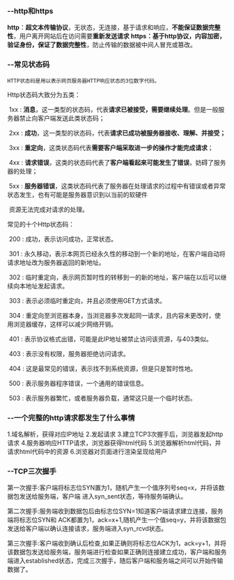 ### --http和https

   **http**：**超文本传输协议**，无状态，无连接，基于请求和响应，**不能保证数据完整性**，用户离开网站后在访问需要**重新发送请求**
   **https：**基于http协议，内容加密，验证身份，保证了**数据完整性**，防止传输的数据被中间人冒充或篡改。

### --常见状态码

 	HTTP状态码是用以表示网页服务器HTTP响应状态的3位数字代码。

Http状态码大致分为五类：

​	1xx : **消息**，这一类型的状态码，代表**请求已被接受，需要继续处理**。但是一般服务器禁止向客户端发送此类状态码；

​	2xx : **成功**，这一类型的状态码，代表**请求已成功被服务器接收、理解、并接受；**

​	3xx : **重定向**，这类状态码代表**需要客户端采取进一步的操作才能完成请求**；

​	4xx : **请求错误**，这类的状态码代表了**客户端看起来可能发生了错误**，妨碍了服务器的处理；

​	5xx : **服务器错误**，这类状态码代表了服务器在处理请求的过程中有错误或者异常状态发生，也有可能是服务器意识到以当前的软硬件

​			资源无法完成对请求的处理。

常见的十个Http状态码：

​	200 : 成功，表示访问成功，正常状态。

​	301 : 永久移动，表示本网页已经永久性的移动到一个新的地址，在客户端自动将请求地址改为服务器返回的新地址。

​	302 : 临时重定向，表示网页暂时性的转移到一的新的地址，客户端在以后可以继续向本地址发起请求。

​	303 : 表示必须临时重定向，并且必须使用GET方式请求。

​	304 : 重定向至浏览器本身，当浏览器多次发起同一请求，且内容未更改时，使用浏览器缓存，这样可以减少网络开销。

​	401 : 表示协议格式出错，可能是此IP地址被禁止访问该资源，与403类似。

​	403 : 表示没有权限，服务器拒绝访问请求。

​	404 : 这是最常见的错误，表示找不到系统资源，但是只是暂时性地。

​	500 : 表示服务器程序错误，一个通用的错误信息。

​	503 : 表示服务器繁忙，或者服务器负载，通常这只是一个临时状态。

### --一个完整的http请求都发生了什么事情

1.域名解析，获得对应IP地址
2.发起请求
3.建立TCP3次握手后，浏览器发起http请求
4.服务器响应HTTP请求，浏览器获得html代码
5.浏览器解析html代码，并请求html代码中的资源
6.浏览器对页面进行渲染呈现给用户

### --TCP三次握手

​	第一次握手:客户端将标志位SYN置为1，随机产生一个值序列号seq=x，并将该数据包发送给服务端，客户端 进入syn_sent状态，等待服务端确认。

​	第二次握手:服务端收到数据包后由标志位SYN=1知道客户端请求建立连接，服务端将标志位SYN和 ACK都置为1，ack=x+1,随机产生一个值seq=y，并将该数据包发送给客户端以确认连接请求，服务端进入syn_rcvd状态。

​	第三次握手:客户端收到确认后检查,如果正确则将标志位ACK为1，ack=y+1，并将该数据包发送给服务端，服务端进行检查如果正确则连接建立成功，客户端和服务端进入established状态，完成三次握手，随后客户端和服务端之间可以开始传输数据了。

